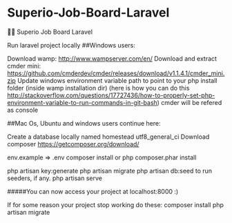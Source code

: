 # Superio-Job-Board-Laravel
👨‍💻 Superio Job Board Laravel

Run laravel project locally
##Windows users:

Download wamp: http://www.wampserver.com/en/
Download and extract cmder mini: https://github.com/cmderdev/cmder/releases/download/v1.1.4.1/cmder_mini.zip
Update windows environment variable path to point to your php install folder (inside wamp installation dir) (here is how you can do this http://stackoverflow.com/questions/17727436/how-to-properly-set-php-environment-variable-to-run-commands-in-git-bash)
cmder will be refered as console

##Mac Os, Ubuntu and windows users continue here:

Create a database locally named homestead utf8_general_ci
Download composer https://getcomposer.org/download/

env.example => .env
composer install 
or
 php composer.phar install

php artisan key:generate
php artisan migrate
php artisan db:seed
to run seeders, if any.
php artisan serve

#####You can now access your project at localhost:8000 :)

If for some reason your project stop working do these:
composer install
php artisan migrate